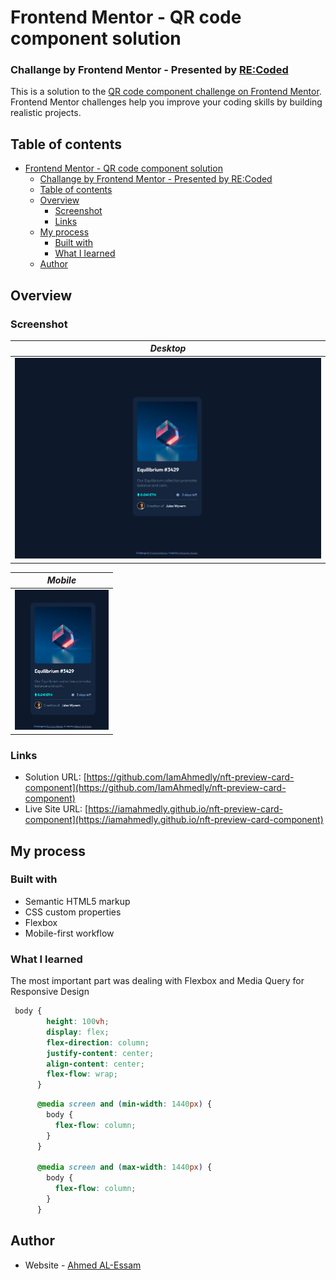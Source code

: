 # Frontend Mentor - QR code component solution
### Challange by Frontend Mentor - Presented by  [RE:Coded](https://www.re-coded.com/)

This is a solution to the [QR code component challenge on Frontend Mentor](https://www.frontendmentor.io/challenges/qr-code-component-iux_sIO_H). Frontend Mentor challenges help you improve your coding skills by building realistic projects. 

## Table of contents

- [Frontend Mentor - QR code component solution](#frontend-mentor---qr-code-component-solution)
    - [Challange by Frontend Mentor - Presented by  RE:Coded](#challange-by-frontend-mentor---presented-by--recoded)
  - [Table of contents](#table-of-contents)
  - [Overview](#overview)
    - [Screenshot](#screenshot)
    - [Links](#links)
  - [My process](#my-process)
    - [Built with](#built-with)
    - [What I learned](#what-i-learned)
  - [Author](#author)

## Overview

### Screenshot
|                                                   *Desktop*                                                   |
| :-----------------------------------------------------------------------------------------------------------: |
| <img src="./design/Desktop.png" alt="Design preview for the QR code component coding challenge" width="600"/> |

|                                                   *Mobile*                                                   |
| :----------------------------------------------------------------------------------------------------------: |
| <img src="./design/Mobile.png" alt="Design preview for the QR code component coding challenge" width="150"/> |

 
### Links

- Solution URL: [https://github.com/IamAhmedly/nft-preview-card-component](https://github.com/IamAhmedly/nft-preview-card-component)
- Live Site URL: [https://iamahmedly.github.io/nft-preview-card-component](https://iamahmedly.github.io/nft-preview-card-component) 

## My process

### Built with

- Semantic HTML5 markup
- CSS custom properties
- Flexbox
- Mobile-first workflow

### What I learned

 The most important part was dealing with Flexbox and Media Query for Responsive Design
 

```css
 body { 
        height: 100vh;
        display: flex;
        flex-direction: column;
        justify-content: center;
        align-content: center;
        flex-flow: wrap;
      }
```
```css
      @media screen and (min-width: 1440px) {
        body {
          flex-flow: column;
        }
      }

      @media screen and (max-width: 1440px) {
        body {
          flex-flow: column;
        }
      }
```
 
## Author

- Website - [Ahmed AL-Essam](https://github.com/IamAhmedly/) 

 